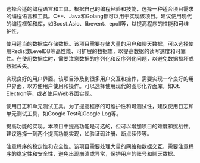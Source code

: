 选择合适的编程语言和工具。根据自己的编程经验和技能，选择一种适合项目需求的编程语言和工具。C++、Java和Golang都可以用于实现该项目。建议使用现代的编程框架和库，如Boost.Asio、libevent、epoll等，以提高程序的性能和可维护性。

使用适当的数据库存储数据。该项目需要存储大量的用户和聊天数据，可以选择使用Redis或LevelDB等高性能、可扩展的数据库，以提高数据的读写速度和可靠性。在使用数据库时，需要注意数据的序列化和反序列化问题，以避免数据损坏或数据丢失。

实现良好的用户界面。该项目涉及到很多用户交互和操作，需要实现一个良好的用户界面，以方便用户使用和操作。可以选择使用现代的图形化界面库，如Qt、Electron等，或者使用Web界面实现。

使用日志和单元测试工具。为了提高程序的可维护性和可测试性，建议使用日志和单元测试工具，如Google Test和Google Log等。

提高功能的实现。本项目中提高功能是可选的，但可以增加项目的难度和挑战性。建议选择一到两个提高功能实现，如验证码注册、断点续传等。

注意程序的稳定性和安全性。该项目需要处理大量的网络和数据交互，需要注意程序的稳定性和安全性，避免出现崩溃或异常，保护用户的账号和聊天数据。

